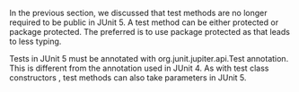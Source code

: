 In the previous section, we discussed that test methods are no longer required to be public in JUnit 5. A test method can be either protected or package protected. The preferred is to use package protected as that leads to less typing.

Tests in JUnit 5 must be annotated with org.junit.jupiter.api.Test annotation. This is different from the annotation used in JUnit 4.
As with test class constructors , test methods can also take parameters in JUnit 5.
